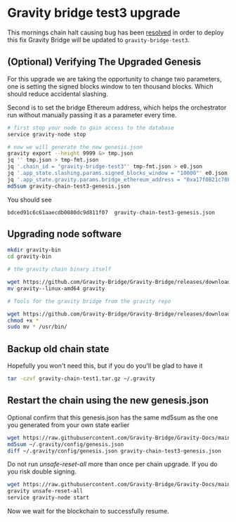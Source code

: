# Gravity bridge test3 upgrade

This mornings chain halt causing bug has been [resolved](https://github.com/Gravity-Bridge/Gravity-Bridge/commit/8601913ba778f40488313a1b6f99735e0769a9f5) in order to deploy this fix Gravity Bridge will be updated to `gravity-bridge-test3`.

## (Optional) Verifying The Upgraded Genesis

For this upgrade we are taking the opportunity to change two parameters, one is setting
the signed blocks window to ten thousand blocks. Which should reduce accidental slashing.

Second is to set the bridge Ethereum address, which helps the orchestrator run without manually passing it as a parameter every time.

```bash
# first stop your node to gain access to the database
service gravity-node stop

# now we will generate the new genesis.json
gravity export --height 9999 &> tmp.json
jq '' tmp.json > tmp-fmt.json
jq '.chain_id = "gravity-bridge-test3"' tmp-fmt.json > e0.json
jq '.app_state.slashing.params.signed_blocks_window = "10000"' e0.json > e1.json
jq '.app_state.gravity.params.bridge_ethereum_address = "0xa17f0B21c70FaB270c68031A179e7bE61BE7E81e"' e1.json > gravity-chain-test3-genesis.json
md5sum gravity-chain-test3-genesis.json
```

You should see

```text
bdced91c6c61aaecdb0080dc9d811f07  gravity-chain-test3-genesis.json
```

## Upgrading node software

```bash
mkdir gravity-bin
cd gravity-bin

# the gravity chain binary itself

wget https://github.com/Gravity-Bridge/Gravity-Bridge/releases/download/v1.0.3/gravity--linux-amd64
mv gravity--linux-amd64 gravity

# Tools for the gravity bridge from the gravity repo

wget https://github.com/Gravity-Bridge/Gravity-Bridge/releases/download/v1.0.3/gbt
chmod +x *
sudo mv * /usr/bin/
```

## Backup old chain state

Hopefully you won't need this, but if you do you'll be glad to have it

```bash
tar -czvf gravity-chain-test1.tar.gz ~/.gravity
```

## Restart the chain using the new genesis.json

Optional confirm that this genesis.json has the same md5sum as the one you generated from your own state earlier

```bash
wget https://raw.githubusercontent.com/Gravity-Bridge/Gravity-Docs/main/genesis.json -O ~/.gravity/config/genesis.json
md5sum ~/.gravity/config/genesis.json
diff ~/.gravity/config/genesis.json gravity-chain-test3-genesis.json
```

Do not run *unsafe-reset-all* more than once per chain upgrade. If you do you risk double signing.

```bash
wget https://raw.githubusercontent.com/Gravity-Bridge/Gravity-Docs/main/genesis.json -O ~/.gravity/config/genesis.json
gravity unsafe-reset-all
service gravity-node start
```

Now we wait for the blockchain to successfully resume.
